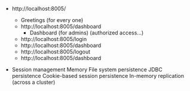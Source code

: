 * http://localhost:8005/
    * Greetings (for every one)
    * http://localhost:8005/dashboard
        * Dashboard (for admins) (authorized access...)
    * http://localhost:8005/login
    * http://localhost:8005/dashboard    
    * http://localhost:8005/logout
    * http://localhost:8005/dashboard
  
* Session management
     Memory 
     File system persistence 
     JDBC persistence 
     Cookie-based session persistence 
     In-memory replication (across a cluster) 
  